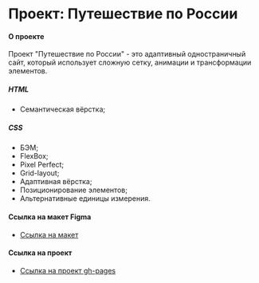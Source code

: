 # Проект: Путешествие по России

#### О проекте

Проект "Путешествие по России" - это адаптивный одностраничный сайт, который использует сложную сетку, анимации и трансформации элементов. 

##### HTML
* Семантическая вёрстка;

##### CSS

* БЭМ;
* FlexBox;
* Pixel Perfect;
* Grid-layout;
* Адаптивная вёрстка;
* Позиционирование элементов;
* Альтернативные единицы измерения.



#### Ссылка на макет Figma

* [Ссылка на макет](https://www.figma.com/file/5S2WSbEFL6awjVWJ0NWL8Q/Sprint-3_-Russia-_-desktop-mobile?node-id=28503%3A0)


#### Ссылка на проект

* [Ссылка на проект gh-pages](https://sorokinamarina.github.io/russian-travel/)

